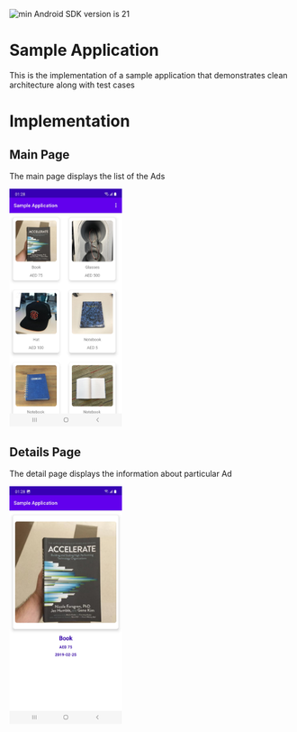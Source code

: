![min Android SDK version is 21](https://img.shields.io/badge/min%20Android%20SDK-21-green)

# Sample Application

This is the implementation of a sample application that demonstrates clean architecture along with test cases

# Implementation

## Main Page
The main page displays the list of the Ads

<img src="images/1-ListingPage.jpg" alt="Listing Page" width="200"/>


## Details Page

The detail page displays the information about particular Ad

<img src="images/2-DetailPage.jpg" alt="Details Page" width="200"/>
